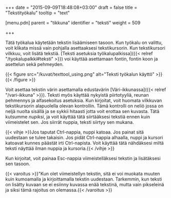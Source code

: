 +++
date = "2015-09-09T18:48:08+03:00"
draft = false
title = "Tekstityökalu"
tooltip = "text"

[menu.pdn]
    parent = "tikkuna"
    identifier = "teksti"
    weight = 509

+++

Tätä työkalua käytetään tekstin lisäämiseen tasoon. Kun työkalu on valittu, voit klikata missä vain pohjalla asettaaksesi tekstikursorin.
Kun tekstikursori vilkkuu, voit lisätä tekstiä. [Teksti asetuksia työkalupalkissa]({{< relref "/tyokalupalkki#teksti" >}}) voi käyttää
asettamaan fontin, fontin koon ja asettelun sekä pehmeyden.

{{< figure src="/kuvat/texttool_using.png" alt="Teksti työkalun käyttö" >}}{{< /figure >}}

Voit asettaa tekstin värin asettamalla edustavärin [Väri-ikkunassa]({{< relref "/vari-ikkuna" >}}). Teksti myös käyttää nykyistä
piirtotyyliä, reunan pehmennys ja alfasekoitus asetuksia. Kun kirjoitat, voit huomata vilkkuvan tekstikursorin alapuolella olevan kontrollin.
Tämä kontrolli on neliö jossa on neljä nuolta sisällä ja se sykkii hitaasti jotta voit erottaa sen kuvasta. Tätä kutsumme *nupiksi*, ja
voit käyttää tätä siirtääksesi tekstiä ennen kuin viimeistelet sen. Jos siirrät nuppia, teksti siirtyy sen mukana.

{{< vihje >}}Jos taputat Ctrl-nappia, nuppi katoaa. Jos painat sitä uudestaan se tulee takaisin. Jos pidät Ctrl-nappia alhaalla, nuppi ja kursori katoavat kunnes päästät irti Ctrl-napista. Voit käyttää tätä nähdäksesi miltä teksti näyttää ilman nuppia ja kursoria.{{< /vihje >}}

Kun kirjoitat, voit painaa Esc-nappia viimeistelläksesi tekstin ja lisätäksesi sen tasoon.

{{< varoitus >}}"Kun olet viimeistellyn tekstin, sitä ei voi muokata muuten kuin kumoamalla ja kirjoittamalla tekstin uudestaan. Tarkemmin, kun teksti on lisätty kuvaan se ei esiinny kuvassa enää tekstinä, mutta vain pikseleinä ja siksi tämä rajoitus on olemassa.{{< /varoitus >}}
